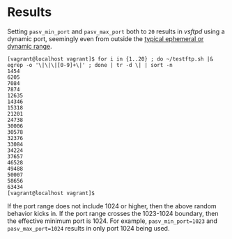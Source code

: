 # Results

Setting `pasv_min_port` and `pasv_max_port` both to `20` results in _vsftpd_ using a dynamic port, seemingly even from outside the [typical ephemeral or dynamic range](https://en.wikipedia.org/wiki/Ephemeral_port#Range).

```
[vagrant@localhost vagrant]$ for i in {1..20} ; do ~/testftp.sh |& egrep -o '\|\|\|[0-9]+\|' ; done | tr -d \| | sort -n
1454
6205
7084
7874
12635
14346
15318
21201
24738
30006
30578
32376
33084
34224
37657
46528
49488
50007
58656
63434
[vagrant@localhost vagrant]$
```

If the port range does not include 1024 or higher, then the above random behavior kicks in. If the port range crosses the 1023-1024 boundary, then the effective minimum port is 1024. For example, `pasv_min_port=1023` and `pasv_max_port=1024` results in only port 1024 being used.
